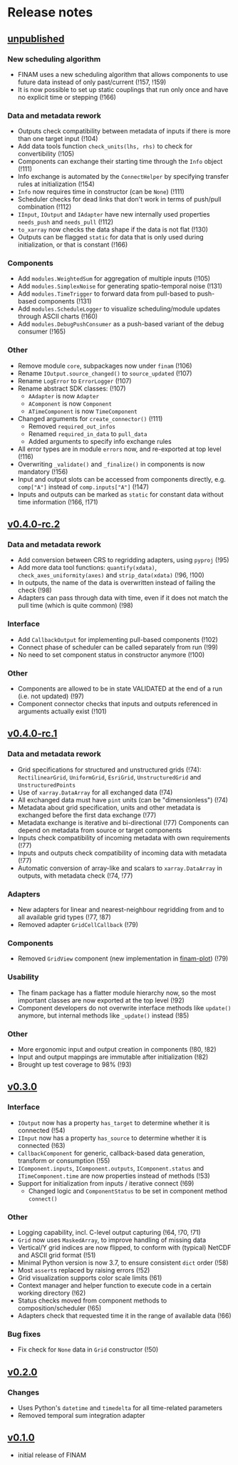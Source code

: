 # Release notes

## [unpublished]

### New scheduling algorithm

* FINAM uses a new scheduling algorithm that allows components to use future data instead of only past/current (!157, !159)
* It is now possible to set up static couplings that run only once and have no explicit time or stepping (!166)

### Data and metadata rework

* Outputs check compatibility between metadata of inputs if there is more than one target input (!104)
* Add data tools function `check_units(lhs, rhs)` to check for convertibility (!105)
* Components can exchange their starting time through the `Info` object (!111)
* Info exchange is automated by the `ConnectHelper` by specifying transfer rules at initialization (!154)
* `Info` now requires time in constructor (can be `None`) (!111)
* Scheduler checks for dead links that don't work in terms of push/pull combination (!112)
* `IInput`, `IOutput` and `IAdapter` have new internally used properties `needs_push` and `needs_pull` (!112)
* `to_xarray` now checks the data shape if the data is not flat (!130)
* Outputs can be flagged `static` for data that is only used during initialization, or that is constant (!166)

### Components

* Add `modules.WeightedSum` for aggregation of multiple inputs (!105)
* Add `modules.SimplexNoise` for generating spatio-temporal noise (!131)
* Add `modules.TimeTrigger` to forward data from pull-based to push-based components (!131)
* Add `modules.ScheduleLogger` to visualize scheduling/module updates through ASCII charts (!160)
* Add `modules.DebugPushConsumer` as a push-based variant of the debug consumer (!165)

### Other

* Remove module `core`, subpackages now under `finam` (!106)
* Rename `IOutput.source_changed()` to `source_updated` (!107)
* Rename `LogError` to `ErrorLogger` (!107)
* Rename abstract SDK classes: (!107)
  * `AAdapter` is now `Adapter`
  * `AComponent` is now `Component`
  * `ATimeComponent` is now `TimeComponent`
* Changed arguments for `create_connector()` (!111)
  * Removed `required_out_infos`
  * Renamed `required_in_data` to `pull_data`
  * Added arguments to specify info exchange rules
* All error types are in module `errors` now, and re-exported at top level (!116)
* Overwriting `_validate()` and `_finalize()` in components is now mandatory (!156)
* Input and output slots can be accessed from components directly, e.g. `comp["A"]` instead of `comp.inputs["A"]` (!147)
* Inputs and outputs can be marked as `static` for constant data without time information (!166, !171)

## [v0.4.0-rc.2]

### Data and metadata rework

* Add conversion between CRS to regridding adapters, using `pyproj` (!95)
* Add more data tool functions: `quantify(xdata)`, `check_axes_uniformity(axes)` and `strip_data(xdata)` (!96, !100)
* In outputs, the name of the data is overwritten instead of failing the check (!98)
* Adapters can pass through data with time, even if it does not match the pull time (which is quite common) (!98)

### Interface

* Add `CallbackOutput` for implementing pull-based components (!102)
* Connect phase of scheduler can be called separately from run (!99)
* No need to set component status in constructor anymore (!100)

### Other

* Components are allowed to be in state VALIDATED at the end of a run (i.e. not updated) (!97)
* Component connector checks that inputs and outputs referenced in arguments actually exist (!101)

## [v0.4.0-rc.1]

### Data and metadata rework

* Grid specifications for structured and unstructured grids (!74):
  `RectilinearGrid`, `UniformGrid`, `EsriGrid`, `UnstructuredGrid` and `UnstructuredPoints`
* Use of `xarray.DataArray` for all exchanged data (!74)
* All exchanged data must have `pint` units (can be "dimensionless") (!74)
* Metadata about grid specification, units and other metadata is exchanged before the first data exchange (!77)
* Metadata exchange is iterative and bi-directional (!77)
  Components can depend on metadata from source or target components
* Inputs check compatibility of incoming metadata with own requirements (!77)
* Inputs and outputs check compatibility of incoming data with metadata (!77)
* Automatic conversion of array-like and scalars to `xarray.DataArray` in outputs, with metadata check (!74, !77)

### Adapters

* New adapters for linear and nearest-neighbour regridding from and to all available grid types (!77, !87)
* Removed adapter `GridCellCallback` (!79)

### Components

* Removed `GridView` component (new implementation in [finam-plot](https://git.ufz.de/FINAM/finam-plot)) (!79)

### Usability

* The finam package has a flatter module hierarchy now, so the most important classes are now exported at the top level (!92)
* Component developers do not overwrite interface methods like `update()` anymore, but internal methods like `_update()` instead (!85)

### Other

* More ergonomic input and output creation in components (!80, !82)
* Input and output mappings are immutable after initialization (!82)
* Brought up test coverage to 98% (!93)

## [v0.3.0]

### Interface

* `IOutput` now has a property `has_target` to determine whether it is connected (!54)
* `IInput` now has a property `has_source` to determine whether it is connected (!63)
* `CallbackComponent` for generic, callback-based data generation, transform or consumption (!55)
* `IComponent.inputs`, `IComponent.outputs`, `IComponent.status` and `ITimeComponent.time` are now properties instead of methods (!53)
* Support for initialization from inputs / iterative connect (!69)
  * Changed logic and `ComponentStatus` to be set in component method `connect()`

### Other

* Logging capability, incl. C-level output capturing (!64, !70, !71)
* `Grid` now uses `MaskedArray`, to improve handling of missing data
* Vertical/Y grid indices are now flipped, to conform with (typical) NetCDF and ASCII grid format (!51)
* Minimal Python version is now 3.7, to ensure consistent `dict` order (!58)
* Most `assert`s replaced by raising errors (!52)
* Grid visualization supports color scale limits (!61)
* Context manager and helper function to execute code in a certain working directory (!62)
* Status checks moved from component methods to composition/scheduler (!65)
* Adapters check that requested time it in the range of available data (!66)

### Bug fixes

* Fix check for `None` data in `Grid` constructor (!50)

## [v0.2.0]

### Changes

* Uses Python's `datetime` and `timedelta` for all time-related parameters
* Removed temporal sum integration adapter

## [v0.1.0]

* initial release of FINAM

[unpublished]: https://git.ufz.de/FINAM/finam/-/compare/v0.4.0-rc.2...main
[v0.4.0-rc.2]: https://git.ufz.de/FINAM/finam/-/compare/v0.4.0-rc.1...v0.4.0-rc.2
[v0.4.0-rc.1]: https://git.ufz.de/FINAM/finam/-/compare/v0.3.0...v0.4.0-rc.1
[v0.3.0]: https://git.ufz.de/FINAM/finam/-/compare/v0.2.0...v0.3.0
[v0.2.0]: https://git.ufz.de/FINAM/finam/-/compare/v0.1.0...v0.2.0
[v0.1.0]: https://git.ufz.de/FINAM/finam/-/commits/v0.1.0
